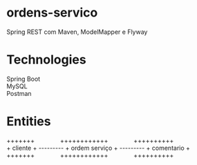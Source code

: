 # ordens-servico
Spring REST com Maven, ModelMapper e Flyway

# Technologies
Spring Boot  
MySQL  
Postman  

# Entities
\+\+\+\+\+\+\+&nbsp;&nbsp;&nbsp;&nbsp;&nbsp;&nbsp;&nbsp;&nbsp;&nbsp;&nbsp;&nbsp;&nbsp;&nbsp;&nbsp;&nbsp;\+\+\+\+\+\+\+\+\+\+\+\+ &nbsp;&nbsp;&nbsp;&nbsp;&nbsp;&nbsp;&nbsp;&nbsp;&nbsp;&nbsp;&nbsp;&nbsp;&nbsp;&nbsp;\+\+\+\+\+\+\+\+\+\+   
\+    cliente    \+ --------- \+    ordem serviço    \+                                                                          --------- \+    comentario    \+  
\+\+\+\+\+\+\+&nbsp;&nbsp;&nbsp;&nbsp;&nbsp;&nbsp;&nbsp;&nbsp;&nbsp;&nbsp;&nbsp;&nbsp;&nbsp;&nbsp;&nbsp;\+\+\+\+\+\+\+\+\+\+\+\+ &nbsp;&nbsp;&nbsp;&nbsp;&nbsp;&nbsp;&nbsp;&nbsp;&nbsp;&nbsp;&nbsp;&nbsp;&nbsp;&nbsp;\+\+\+\+\+\+\+\+\+\+   
